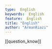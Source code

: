 ```yaml
---
type:  English
keywords:  English
feature:  English
title: "English"
author: "ArmanRiazi"
---
```



[[question_know]]

